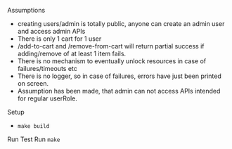 Assumptions
- creating users/admin is totally public, anyone can create an admin user and access admin APIs
- There is only 1 cart for 1 user
- /add-to-cart and /remove-from-cart will return partial success if adding/remove of at least 1 item fails.
- There is no mechanism to eventually unlock resources in case of failures/timeouts etc
- There is no logger, so in case of failures, errors have just been printed on screen.
- Assumption has been made, that admin can not access APIs intended for regular userRole.


Setup
-  `make build`

Run Test
Run `make `